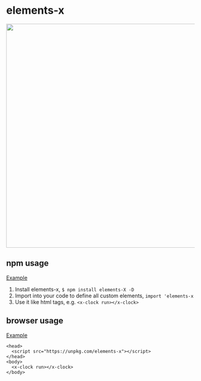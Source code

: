 # elements-x

<img src="https://user-images.githubusercontent.com/1437734/100136034-78959200-2e58-11eb-8125-260b78054a10.png" width="600" />

## npm usage 
[Example](https://stackblitz.com/edit/elements-x)
1. Install elements-x, `$ npm install elements-X -D`
2. Import into your code to define all custom elements, `import 'elements-x`
3. Use it like html tags, e.g. `<x-clock run></x-clock>`

## browser usage
[Example](https://unpkg.com/elements-x/dist/lib/test.html)
```
<head>
  <script src="https://unpkg.com/elements-x"></script>
</head>
<body>
  <x-clock run></x-clock>
</body>
```

